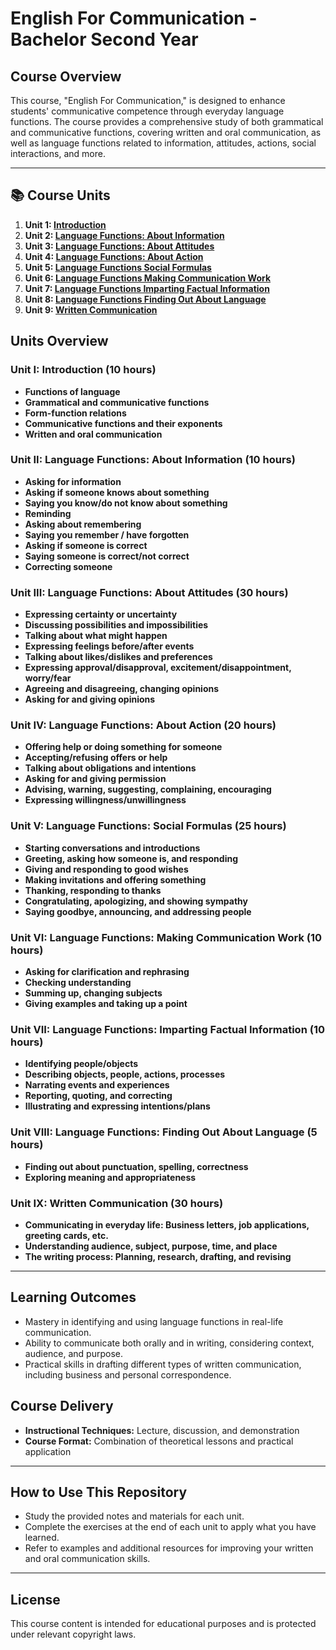 # English For Communication - Bachelor Second Year

## Course Overview
This course, "English For Communication," is designed to enhance students' communicative competence through everyday language functions. The course provides a comprehensive study of both grammatical and communicative functions, covering written and oral communication, as well as language functions related to information, attitudes, actions, social interactions, and more.

---
## 📚 Course Units  

1. **Unit 1: [Introduction](unit-1_Introduction.md)**  
2. **Unit 2: [Language Functions: About Information](unit-2_Language_Functions_About_Information.md)**  
3. **Unit 3: [Language Functions: About Attitudes](unit-3_Language_Fuctions_About_Attitudes.md)**  
4. **Unit 4: [Language Functions: About Action](unit-4_Language_Functions_About_Action.md)**  
5. **Unit 5: [Language Functions Social Formulas](unit-5_Language_Functions_Social_Formulas.md)**  
6. **Unit 6: [Language Functions Making Communication Work](unit-6_Language_Functions_Making_Communication_Work.md)**  
7. **Unit 7: [Language Functions Imparting Factual Information ](unit-7_Language_Functions_Imparting_Factual_Information.md)**  
8. **Unit 8: [Language Functions Finding Out About Language](unit-8_Language_Functions_Finding_Out_About_Language.md)**  
9. **Unit 9: [Written Communication](unit-9_Written_Communication.md)**  



## Units Overview

### Unit I: Introduction (10 hours)
- **Functions of language**
- **Grammatical and communicative functions**
- **Form-function relations**
- **Communicative functions and their exponents**
- **Written and oral communication**

### Unit II: Language Functions: About Information (10 hours)
- **Asking for information**
- **Asking if someone knows about something**
- **Saying you know/do not know about something**
- **Reminding**
- **Asking about remembering**
- **Saying you remember / have forgotten**
- **Asking if someone is correct**
- **Saying someone is correct/not correct**
- **Correcting someone**

### Unit III: Language Functions: About Attitudes (30 hours)
- **Expressing certainty or uncertainty**
- **Discussing possibilities and impossibilities**
- **Talking about what might happen**
- **Expressing feelings before/after events**
- **Talking about likes/dislikes and preferences**
- **Expressing approval/disapproval, excitement/disappointment, worry/fear**
- **Agreeing and disagreeing, changing opinions**
- **Asking for and giving opinions**

### Unit IV: Language Functions: About Action (20 hours)
- **Offering help or doing something for someone**
- **Accepting/refusing offers or help**
- **Talking about obligations and intentions**
- **Asking for and giving permission**
- **Advising, warning, suggesting, complaining, encouraging**
- **Expressing willingness/unwillingness**

### Unit V: Language Functions: Social Formulas (25 hours)
- **Starting conversations and introductions**
- **Greeting, asking how someone is, and responding**
- **Giving and responding to good wishes**
- **Making invitations and offering something**
- **Thanking, responding to thanks**
- **Congratulating, apologizing, and showing sympathy**
- **Saying goodbye, announcing, and addressing people**

### Unit VI: Language Functions: Making Communication Work (10 hours)
- **Asking for clarification and rephrasing**
- **Checking understanding**
- **Summing up, changing subjects**
- **Giving examples and taking up a point**

### Unit VII: Language Functions: Imparting Factual Information (10 hours)
- **Identifying people/objects**
- **Describing objects, people, actions, processes**
- **Narrating events and experiences**
- **Reporting, quoting, and correcting**
- **Illustrating and expressing intentions/plans**

### Unit VIII: Language Functions: Finding Out About Language (5 hours)
- **Finding out about punctuation, spelling, correctness**
- **Exploring meaning and appropriateness**

### Unit IX: Written Communication (30 hours)
- **Communicating in everyday life: Business letters, job applications, greeting cards, etc.**
- **Understanding audience, subject, purpose, time, and place**
- **The writing process: Planning, research, drafting, and revising**

---

## Learning Outcomes
- Mastery in identifying and using language functions in real-life communication.
- Ability to communicate both orally and in writing, considering context, audience, and purpose.
- Practical skills in drafting different types of written communication, including business and personal correspondence.

## Course Delivery
- **Instructional Techniques:** Lecture, discussion, and demonstration
- **Course Format:** Combination of theoretical lessons and practical application

---

## How to Use This Repository
- Study the provided notes and materials for each unit.
- Complete the exercises at the end of each unit to apply what you have learned.
- Refer to examples and additional resources for improving your written and oral communication skills.

---

## License
This course content is intended for educational purposes and is protected under relevant copyright laws.